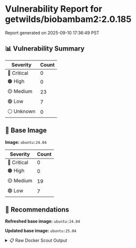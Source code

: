 # Vulnerability Report for getwilds/biobambam2:2.0.185

Report generated on 2025-09-10 17:36:49 PST

## 📊 Vulnerability Summary

| Severity | Count |
|----------|-------|
| 🔴 Critical | 0 |
| 🟠 High | 0 |
| 🟡 Medium | 23 |
| 🟢 Low | 7 |
| ⚪ Unknown | 0 |

## 🐳 Base Image

**Image:** `ubuntu:24.04`

| Severity | Count |
|----------|-------|
| 🔴 Critical | 0 |
| 🟠 High | 0 |
| 🟡 Medium | 19 |
| 🟢 Low | 7 |

## 🔄 Recommendations

**Refreshed base image:** `ubuntu:24.04`

**Updated base image:** `ubuntu:25.04`

<details>
<summary>📋 Raw Docker Scout Output</summary>

```text
Target               │  getwilds/biobambam2:2.0.185  │    0C     0H    23M     7L   
    digest             │  19b18bdba1e9                         │                              
  Base image           │  ubuntu:24.04                         │    0C     0H    19M     7L   
  Refreshed base image │  ubuntu:24.04                         │    0C     0H     4M     5L   
                       │                                       │                 -15     -2   
  Updated base image   │  ubuntu:25.04                         │    0C     0H     5M     4L   
                       │                                       │                 -14     -3   

What's next:
    View vulnerabilities → docker scout cves getwilds/biobambam2:2.0.185
    View base image update recommendations → docker scout recommendations getwilds/biobambam2:2.0.185
    Include policy results in your quickview by supplying an organization → docker scout quickview getwilds/biobambam2:2.0.185 --org <organization>
```
</details>
